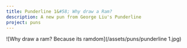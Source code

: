 ```yaml
---
title: Punderline 1&#58; Why draw a Ram?
description: A new pun from George Liu's Punderline
project: puns
---
```


![Why draw a ram? Because its ramdom](/assets/puns/punderline 1.jpg)
